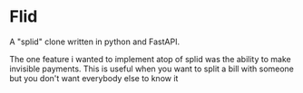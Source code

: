 # Flid

A "splid" clone written in python and FastAPI.

The one feature i wanted to implement atop of splid was the ability to make invisible payments. This is useful when you want to split a bill with someone but you don't want everybody else to know it

